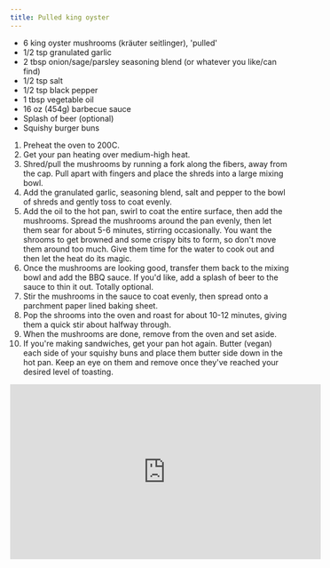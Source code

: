 ```yaml
---
title: Pulled king oyster
---
```


- 6 king oyster mushrooms (kräuter seitlinger), 'pulled'
- 1/2 tsp granulated garlic
- 2 tbsp onion/sage/parsley seasoning blend (or whatever you like/can find)
- 1/2 tsp salt
- 1/2 tsp black pepper
- 1 tbsp vegetable oil
- 16 oz (454g) barbecue sauce
- Splash of beer (optional)
- Squishy burger buns

1. Preheat the oven to 200C.
1. Get your pan heating over medium-high heat.
1. Shred/pull the mushrooms by running a fork along the fibers, away from the cap. Pull apart with fingers and place the shreds into a large mixing bowl.
1. Add the granulated garlic, seasoning blend, salt and pepper to the bowl of shreds and gently toss to coat evenly.
1. Add the oil to the hot pan, swirl to coat the entire surface, then add the mushrooms. Spread the mushrooms around the pan evenly, then let them sear for about 5-6 minutes, stirring occasionally. You want the shrooms to get browned and some crispy bits to form, so don't move them around too much. Give them time for the water to cook out and then let the heat do its magic.
1. Once the mushrooms are looking good, transfer them back to the mixing bowl and add the BBQ sauce. If you'd like, add a splash of beer to the sauce to thin it out. Totally optional.
1. Stir the mushrooms in the sauce to coat evenly, then spread onto a parchment paper lined baking sheet.
1. Pop the shrooms into the oven and roast for about 10-12 minutes, giving them a quick stir about halfway through.
1. When the mushrooms are done, remove from the oven and set aside.
1. If you're making sandwiches, get your pan hot again. Butter (vegan) each side of your squishy buns and place them butter side down in the hot pan. Keep an eye on them and remove once they've reached your desired level of toasting.

<div class="youtube-video-container">
<iframe width="560" height="315" src="https://www.youtube.com/embed/zntV9ffLgvk?si=_mcAYArWwLw1WS3g" title="YouTube video player" frameborder="0" allow="accelerometer; autoplay; clipboard-write; encrypted-media; gyroscope; picture-in-picture; web-share" allowfullscreen></iframe>
</div>
